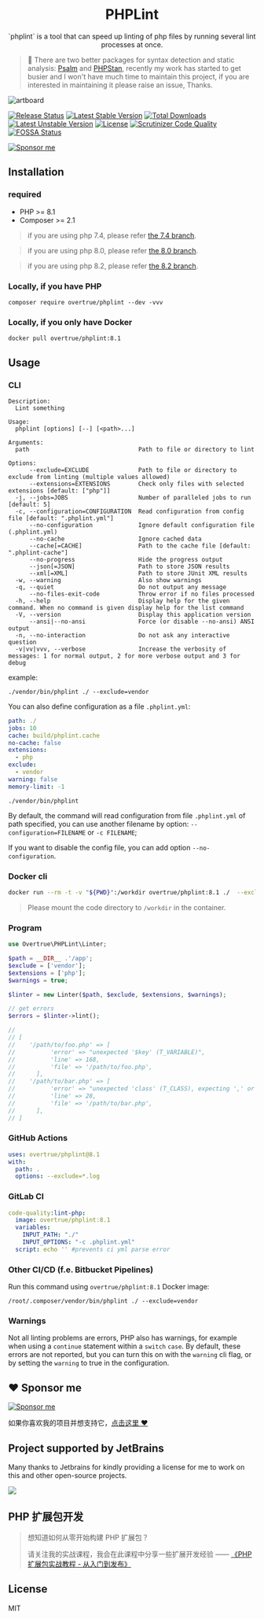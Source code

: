 <h1 align="center">PHPLint</h1>

<p align="center">`phplint` is a tool that can speed up linting of php files by running several lint processes at once.</p>

>🚨 There are two better packages for syntax detection and static analysis: [Psalm](https://psalm.dev/) and [PHPStan](https://github.com/phpstan/phpstan), recently my work has started to get busier and I won't have much time to maintain this project, if you are interested in maintaining it please raise an issue, Thanks.

![artboard](https://github.com/overtrue/phplint/blob/8.1/artboard.png)

[![Release Status](https://github.com/overtrue/phplint/actions/workflows/build-phar.yml/badge.svg)](https://github.com/overtrue/phplint/actions/workflows/build-phar.yml)
[![Latest Stable Version](https://poser.pugx.org/overtrue/phplint/v/stable.svg)](https://packagist.org/packages/overtrue/phplint) [![Total Downloads](https://poser.pugx.org/overtrue/phplint/downloads.svg)](https://packagist.org/packages/overtrue/phplint) [![Latest Unstable Version](https://poser.pugx.org/overtrue/phplint/v/unstable.svg)](https://packagist.org/packages/overtrue/phplint) [![License](https://poser.pugx.org/overtrue/phplint/license.svg)](https://packagist.org/packages/overtrue/phplint)
[![Scrutinizer Code Quality](https://scrutinizer-ci.com/g/overtrue/phplint/badges/quality-score.png?b=master)](https://scrutinizer-ci.com/g/overtrue/phplint/?branch=master)
[![FOSSA Status](https://app.fossa.io/api/projects/git%2Bgithub.com%2Fovertrue%2Fphplint.svg?type=shield)](https://app.fossa.io/projects/git%2Bgithub.com%2Fovertrue%2Fphplint?ref=badge_shield)

[![Sponsor me](https://github.com/overtrue/overtrue/blob/master/sponsor-me-button-s.svg?raw=true)](https://github.com/sponsors/overtrue)


## Installation

### required
- PHP >= 8.1
- Composer >= 2.1

> if you are using php 7.4, please refer [the 7.4 branch](https://github.com/overtrue/phplint/tree/7.4).

> if you are using php 8.0, please refer [the 8.0 branch](https://github.com/overtrue/phplint/tree/8.0).

> if you are using php 8.2, please refer [the 8.2 branch](https://github.com/overtrue/phplint/tree/8.2).

### Locally, if you have PHP

```shell
composer require overtrue/phplint --dev -vvv
```

### Locally, if you only have Docker

```shell
docker pull overtrue/phplint:8.1
```

## Usage

### CLI

```text
Description:
  Lint something

Usage:
  phplint [options] [--] [<path>...]

Arguments:
  path                               Path to file or directory to lint

Options:
      --exclude=EXCLUDE              Path to file or directory to exclude from linting (multiple values allowed)
      --extensions=EXTENSIONS        Check only files with selected extensions [default: ["php"]]
  -j, --jobs=JOBS                    Number of paralleled jobs to run [default: 5]
  -c, --configuration=CONFIGURATION  Read configuration from config file [default: ".phplint.yml"]
      --no-configuration             Ignore default configuration file (.phplint.yml)
      --no-cache                     Ignore cached data
      --cache[=CACHE]                Path to the cache file [default: ".phplint-cache"]
      --no-progress                  Hide the progress output
      --json[=JSON]                  Path to store JSON results
      --xml[=XML]                    Path to store JUnit XML results
  -w, --warning                      Also show warnings
  -q, --quiet                        Do not output any message
      --no-files-exit-code           Throw error if no files processed
  -h, --help                         Display help for the given command. When no command is given display help for the list command
  -V, --version                      Display this application version
      --ansi|--no-ansi               Force (or disable --no-ansi) ANSI output
  -n, --no-interaction               Do not ask any interactive question
  -v|vv|vvv, --verbose               Increase the verbosity of messages: 1 for normal output, 2 for more verbose output and 3 for debug
```

example:

```shell
./vendor/bin/phplint ./ --exclude=vendor
```

You can also define configuration as a file `.phplint.yml`:

```yaml
path: ./
jobs: 10
cache: build/phplint.cache
no-cache: false
extensions:
  - php
exclude:
  - vendor
warning: false
memory-limit: -1
```

```shell
./vendor/bin/phplint
```

By default, the command will read configuration from file `.phplint.yml` of path specified, you can use another filename by option: `--configuration=FILENAME` or `-c FILENAME`;

If you want to disable the config file, you can add option `--no-configuration`.

### Docker cli

```bash
docker run --rm -t -v "${PWD}":/workdir overtrue/phplint:8.1 ./  --exclude=vendor
```

> Please mount the code directory to `/workdir` in the container.

### Program

```php
use Overtrue\PHPLint\Linter;

$path = __DIR__ .'/app';
$exclude = ['vendor'];
$extensions = ['php'];
$warnings = true;

$linter = new Linter($path, $exclude, $extensions, $warnings);

// get errors
$errors = $linter->lint();

//
// [
//    '/path/to/foo.php' => [
//          'error' => "unexpected '$key' (T_VARIABLE)",
//          'line' => 168,
//          'file' => '/path/to/foo.php',
//      ],
//    '/path/to/bar.php' => [
//          'error' => "unexpected 'class' (T_CLASS), expecting ',' or ';'",
//          'line' => 28,
//          'file' => '/path/to/bar.php',
//      ],
// ]
```

### GitHub Actions

```yaml
uses: overtrue/phplint@8.1
with:
  path: .
  options: --exclude=*.log
```

### GitLab CI

```yaml
code-quality:lint-php:
  image: overtrue/phplint:8.1
  variables:
    INPUT_PATH: "./"
    INPUT_OPTIONS: "-c .phplint.yml"
  script: echo '' #prevents ci yml parse error
```

### Other CI/CD (f.e. Bitbucket Pipelines)

Run this command using `overtrue/phplint:8.1` Docker image:

```shell
/root/.composer/vendor/bin/phplint ./ --exclude=vendor
```

### Warnings

Not all linting problems are errors, PHP also has warnings, for example when using a `continue` statement within a
`switch` `case`. By default, these errors are not reported, but you can turn this on with the `warning` cli flag, or
by setting the `warning` to true in the configuration.

## :heart: Sponsor me 

[![Sponsor me](https://github.com/overtrue/overtrue/blob/master/sponsor-me.svg?raw=true)](https://github.com/sponsors/overtrue)

如果你喜欢我的项目并想支持它，[点击这里 :heart:](https://github.com/sponsors/overtrue)

## Project supported by JetBrains

Many thanks to Jetbrains for kindly providing a license for me to work on this and other open-source projects.

[![](https://resources.jetbrains.com/storage/products/company/brand/logos/jb_beam.svg)](https://www.jetbrains.com/?from=https://github.com/overtrue)


## PHP 扩展包开发

> 想知道如何从零开始构建 PHP 扩展包？
>
> 请关注我的实战课程，我会在此课程中分享一些扩展开发经验 —— [《PHP 扩展包实战教程 - 从入门到发布》](https://learnku.com/courses/creating-package)

## License

MIT
